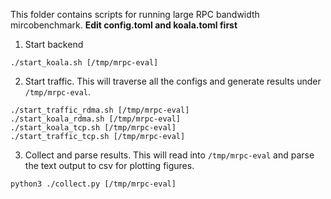This folder contains scripts for running large RPC bandwidth mircobenchmark.
**Edit config.toml and koala.toml first**

1. Start backend
```
./start_koala.sh [/tmp/mrpc-eval]
```

2. Start traffic. This will traverse all the configs and generate
   results under `/tmp/mrpc-eval`.
```
./start_traffic_rdma.sh [/tmp/mrpc-eval]
./start_koala_rdma.sh [/tmp/mrpc-eval]
./start_koala_tcp.sh [/tmp/mrpc-eval]
./start_traffic_tcp.sh [/tmp/mrpc-eval]
```

3. Collect and parse results. This will read into `/tmp/mrpc-eval` and
   parse the text output to csv for plotting figures.
```
python3 ./collect.py [/tmp/mrpc-eval]
```
